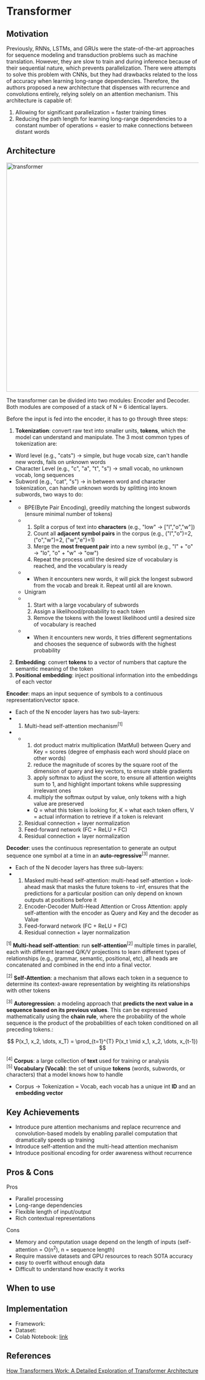# Transformer

## Motivation
Previously, RNNs, LSTMs, and GRUs were the state-of-the-art approaches for sequence modeling and transduction problems such as machine translation. However, they are slow to train and during inference because of their sequential nature, which prevents parallelization. There were attempts to solve this problem with CNNs, but they had drawbacks related to the loss of accuracy when learning long-range dependencies.
Therefore, the authors proposed a new architecture that dispenses with recurrence and convolutions entirely, relying solely on an attention mechanism. This architecture is capable of:
1. Allowing for significant parallelization = faster training times
2. Reducing the path length for learning long-range dependencies to a constant number of operations = easier to make connections between distant words

## Architecture
<img src="https://github.com/khchu93/NoteImage/blob/main/Transformer.PNG" alt="transformer" width="600"/>

The transformer can be divided into two modules: Encoder and Decoder. Both modules are composed of a stack of N = 6 identical layers. <br>
 
Before the input is fed into the encoder, it has to go through three steps:
1. **Tokenization**: convert raw text into smaller units, **tokens**, which the model can understand and manipulate. The 3 most common types of tokenization are:
- Word level (e.g., "cats") -> simple, but huge vocab size, can't handle new words, fails on unknown words
- Character Level (e.g., "c", "a", "t", "s") -> small vocab, no unknown vocab, long sequences
- Subword (e.g., "cat", "s") -> in between word and character tokenization, can handle unknown words by splitting into known subwords, two ways to do:
- - BPE(Byte Pair Encoding), greedily matching the longest subwords (ensure minimal number of tokens)
  - 1. Split a corpus of text into **characters** (e.g., "low" -> ["l","o","w"])
    2. Count all **adjacent symbol pairs** in the corpus (e.g., ("l","o")=2, ("o","w")=2, ("w","e")=1)
    3. Merge the **most frequent pair** into a new symbol (e.g., "l" + "o" → "lo", "o" + "w" → "ow")
    4. Repeat the process until the desired size of vocabulary is reached, and the vocabulary is ready
  - - When it encounters new words, it will pick the longest subword from the vocab and break it. Repeat until all are known.
  - Unigram
  - 1. Start with a large vocabulary of subwords
    2. Assign a likelihood/probability to each token
    3. Remove the tokens with the lowest likelihood until a desired size of vocabulary is reached
  - - When it encounters new words, it tries different segmentations and chooses the sequence of subwords with the highest probability
2. **Embedding**: convert **tokens** to a vector of numbers that capture the semantic meaning of the token
3. **Positional embedding**: inject positional information into the embeddings of each vector

**Encoder**: maps an input sequence of symbols to a continuous representation/vector space.
- Each of the N encoder layers has two sub-layers:
- 1. Multi-head self-attention mechanism<sup>[1]</sup>
- - 1. dot product matrix multiplication (MatMul) between Query and Key = scores (degree of emphasis each word should place on other words)
    2. reduce the magnitude of scores by the square root of the dimension of query and key vectors, to ensure stable gradients
    3. apply softmax to adjust the score, to ensure all attention weights sum to 1, and highlight important tokens while suppressing irrelevant ones
    4. multiply the softmax output by value, only tokens with a high value are preserved
    - Q = what this token is looking for, K = what each token offers, V = actual information to retrieve if a token is relevant
  2. Residual connection + layer normalization 
  3. Feed-forward network (FC + ReLU + FC)
  4. Residual connection + layer normalization

**Decoder**: uses the continuous representation to generate an output sequence one symbol at a time in an **auto-regressive**<sup>[3]</sup> manner.
- Each of the N decoder layers has three sub-layers:
- 1. Masked multi-head self-attention: multi-head self-attention + look-ahead mask that masks the future tokens to -inf, ensures that the predictions for a particular position can only depend on known outputs at positions before it
  2. Encoder-Decoder Multi-Head Attention or Cross Attention: apply self-attention with the encoder as Query and Key and the decoder as Value 
  3. Feed-forward network (FC + ReLU + FC)
  4. Residual connection + layer normalization

<sup>[1]</sup> **Multi-head self-attention**: run **self-attention**<sup>[2]</sup> multiple times in parallel, each with different learned Q/K/V projections to learn different types of relationships (e.g., grammar, semantic, positional, etc), all heads are concatenated and combined in the end into a final vector.

<sup>[2]</sup> **Self-Attention**: a mechanism that allows each token in a sequence to determine its context-aware representation by weighting its relationships with other tokens

<sup>[3]</sup> **Autoregression**: a modeling approach that **predicts the next value in a sequence based on its previous values**. This can be expressed mathematically using the **chain rule**, where the probability of the whole sequence is the product of the probabilities of each token conditioned on all preceding tokens.:

$$
P(x_1, x_2, \dots, x_T) = \prod_{t=1}^{T} P(x_t \mid x_1, x_2, \dots, x_{t-1})
$$

<sup>[4]</sup> **Corpus**: a large collection of **text** used for training or analysis<br>
<sup>[5]</sup> **Vocabulary (Vocab)**: the set of unique **tokens** (words, subwords, or characters) that a model knows how to handle
- Corpus -> Tokenization = Vocab, each vocab has a unique int **ID** and an **embedding vector**

## Key Achievements
- Introduce pure attention mechanisms and replace recurrence and convolution-based models by enabling parallel computation that dramatically speeds up training
- Introduce self-attention and the multi-head attention mechanism
- Introduce positional encoding for order awareness without recurrence

## Pros & Cons

Pros
- Parallel processing
- Long-range dependencies
- Flexible length of input/output
- Rich contextual representations 

Cons
- Memory and computation usage depend on the length of inputs (self-attention = O(n<sup>2</sup>), n = sequence length)
- Require massive datasets and GPU resources to reach SOTA accuracy
- easy to overfit without enough data
- Difficult to understand how exactly it works

## When to use

## Implementation
- Framework: 
- Dataset: 
- Colab Notebook: [link]()

<!--
## Results
Training

Validation

Examples:
-->

## References
[How Transformers Work: A Detailed Exploration of Transformer Architecture](https://www.datacamp.com/tutorial/how-transformers-work)
